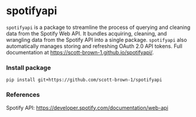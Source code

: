 # spotifyapi
`spotifyapi` is a package to streamline the process of querying and cleaning data from the Spotify Web API. It bundles acquiring, cleaning, and wrangling data from the Spotify API into a single package. `spotifyapi` also automatically manages storing and refreshing OAuth 2.0 API tokens. Full documentation at
https://scott-brown-1.github.io/spotifyapi/.

### Install package

`pip install git+https://github.com/scott-brown-1/spotifyapi`

### References

Spotify API: https://developer.spotify.com/documentation/web-api
